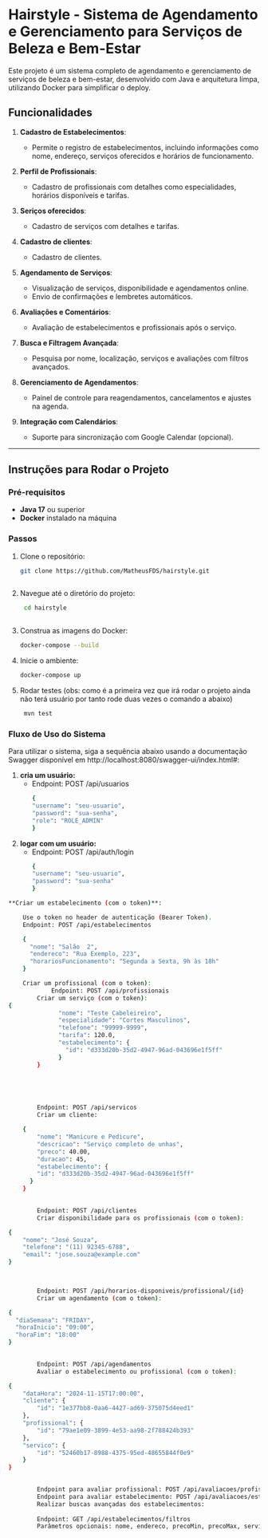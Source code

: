 # Hairstyle - Sistema de Agendamento e Gerenciamento para Serviços de Beleza e Bem-Estar

Este projeto é um sistema completo de agendamento e gerenciamento de serviços de beleza e bem-estar, desenvolvido com Java e arquitetura limpa, utilizando Docker para simplificar o deploy.

## Funcionalidades 

1. **Cadastro de Estabelecimentos**:
    - Permite o registro de estabelecimentos, incluindo informações como nome, endereço, serviços oferecidos e horários de funcionamento.

2. **Perfil de Profissionais**:
    - Cadastro de profissionais com detalhes como especialidades, horários disponíveis e tarifas.

3. **Seriços oferecidos**:
    - Cadastro de serviços com detalhes e tarifas.
  
4. **Cadastro de clientes**:
    - Cadastro de clientes.

5. **Agendamento de Serviços**:
    - Visualização de serviços, disponibilidade e agendamentos online.
    - Envio de confirmações e lembretes automáticos.

6. **Avaliações e Comentários**:
    - Avaliação de estabelecimentos e profissionais após o serviço.

7. **Busca e Filtragem Avançada**:
    - Pesquisa por nome, localização, serviços e avaliações com filtros avançados.

8. **Gerenciamento de Agendamentos**:
    - Painel de controle para reagendamentos, cancelamentos e ajustes na agenda.

9. **Integração com Calendários**:
    - Suporte para sincronização com Google Calendar (opcional).

---

## Instruções para Rodar o Projeto

### Pré-requisitos

- **Java 17** ou superior
- **Docker** instalado na máquina

### Passos

1. Clone o repositório:
   ```bash
   git clone https://github.com/MatheusFDS/hairstyle.git
    
2. Navegue até o diretório do projeto:  
   ```bash
    cd hairstyle
      
3. Construa as imagens do Docker:
    ```bash
    docker-compose --build
 
4. Inicie o ambiente:
     ```bash
     docker-compose up

5. Rodar testes (obs: como é a primeira vez que irá rodar o projeto ainda não terá usuário por tanto rode duas vezes o comando a abaixo)
    ```bash
     mvn test
    
###  Fluxo de Uso do Sistema
Para utilizar o sistema, siga a sequência abaixo usando a documentação Swagger disponível em http://localhost:8080/swagger-ui/index.html#:
1. **cria um usuário:**
   - Endpoint: POST /api/usuarios
       ```bash
     {
     "username": "seu-usuario",
     "password": "sua-senha",
     "role": "ROLE_ADMIN"
     }
  
2. **logar com um usuário:**
   - Endpoint: POST /api/auth/login
       ```bash
     {
     "username": "seu-usuario",
     "password": "sua-senha"
     }

```bash
**Criar um estabelecimento (com o token)**:

    Use o token no header de autenticação (Bearer Token).
    Endpoint: POST /api/estabelecimentos

    {
      "nome": "Salão  2",
      "endereco": "Rua Exemplo, 223",
      "horariosFuncionamento": "Segunda a Sexta, 9h às 18h"
    }

    Criar um profissional (com o token):
            Endpoint: POST /api/profissionais
        Criar um serviço (com o token):
{
              "nome": "Teste Cabeleireiro",
              "especialidade": "Cortes Masculinos",
              "telefone": "99999-9999",
              "tarifa": 120.0,
              "estabelecimento": {
                "id": "d333d20b-35d2-4947-96ad-043696e1f5ff"
              }
        }
            




        Endpoint: POST /api/servicos
        Criar um cliente:

    {
        "nome": "Manicure e Pedicure",
        "descricao": "Serviço completo de unhas",
        "preco": 40.00,
        "duracao": 45,
        "estabelecimento": {
        "id": "d333d20b-35d2-4947-96ad-043696e1f5ff"
      }
    }

        
        Endpoint: POST /api/clientes
        Criar disponibilidade para os profissionais (com o token):

{
    "nome": "José Souza",
    "telefone": "(11) 92345-6788",
    "email": "jose.souza@example.com"
}


        
        Endpoint: POST /api/horarios-disponiveis/profissional/{id}
        Criar um agendamento (com o token):

{
  "diaSemana": "FRIDAY",
  "horaInicio": "09:00",
  "horaFim": "18:00"
}

        
        Endpoint: POST /api/agendamentos
        Avaliar o estabelecimento ou profissional (com o token):

{
    "dataHora": "2024-11-15T17:00:00",
    "cliente": {
        "id": "1e377bb8-0aa6-4427-ad69-375075d4eed1"
    },
    "profissional": {
        "id": "79ae1e09-3899-4e53-aa98-2f788424b393"
    },
    "servico": {
        "id": "52460b17-8988-4375-95ed-48655844f0e9"
    }
}

        
        Endpoint para avaliar profissional: POST /api/avaliacoes/profissional/{agendamentoId}
        Endpoint para avaliar estabelecimento: POST /api/avaliacoes/estabelecimento/{agendamentoId}
        Realizar buscas avançadas dos estabelecimentos:
        
        Endpoint: GET /api/estabelecimentos/filtros
        Parâmetros opcionais: nome, endereco, precoMin, precoMax, servico, avaliacaoMinima
```

